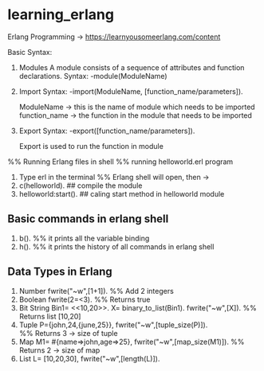 # learning_erlang

Erlang Programming -> https://learnyousomeerlang.com/content

Basic Syntax:
1) Modules
    A module consists of a sequence of attributes and function declarations.
    Syntax:
    -module(ModuleName)

2) Import
    Syntax: 
    -import(ModuleName, [function_name/parameters]).

    ModuleName -> this is the name of module which needs to be imported
    function_name -> the function in the module that needs to be imported

3) Export
    Syntax:
    -export([function_name/parameters]).

    Export is used to run the function in module

%% Running Erlang files in shell
%% running helloworld.erl program
1) Type erl in the terminal
%% Erlang shell will open, then ->
2) c(helloworld).          ## compile the module
3) helloworld:start().     ## caling start method in helloworld module

## Basic commands in erlang shell
1) b().        %% it prints all the variable binding
2) h().        %% it prints the history of all commands in erlang shell

## Data Types in Erlang
1) Number
    fwrite("~w",[1+1]).     %% Add 2 integers
2) Boolean
    fwrite(2=<3).           %% Returns true
3) Bit String
    Bin1= <<10,20>>.
    X= binary_to_list(Bin1).
    fwrite("~w",[X]).       %% Returns list [10,20]
4) Tuple
    P={john,24,{june,25}},
    fwrite("~w",[tuple_size(P)]).   
    %% Returns 3 -> size of tuple
5) Map 
    M1= #{name=>john,age=>25},
    fwrite("~w",[map_size(M1)]).
    %% Returns 2 -> size of map
6) List
    L= [10,20,30],
    fwrite("~w",[length(L)]).